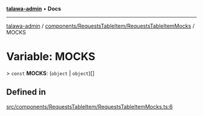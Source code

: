 [**talawa-admin**](../../../../README.md) • **Docs**

***

[talawa-admin](../../../../modules.md) / [components/RequestsTableItem/RequestsTableItemMocks](../README.md) / MOCKS

# Variable: MOCKS

\> `const` **MOCKS**: (`object` \| `object`)[]

## Defined in

[src/components/RequestsTableItem/RequestsTableItemMocks.ts:6](https://github.com/PalisadoesFoundation/talawa-admin/blob/b465221425f3dcc638f77fbf5f1ccedb8e0dd082/src/components/RequestsTableItem/RequestsTableItemMocks.ts#L6)
